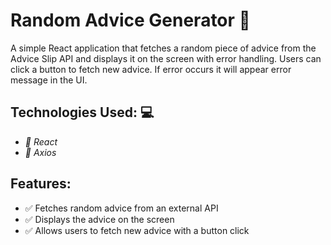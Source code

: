 # Random Advice Generator 📝

A simple React application that fetches a random piece of advice from the Advice Slip API and displays it on the screen with error handling. Users can click a button to fetch new advice. If error occurs it will appear error message in the UI.

## Technologies Used: 💻

- _📌 React_
- _📌 Axios_

## Features:

- ✅ Fetches random advice from an external API
- ✅ Displays the advice on the screen
- ✅ Allows users to fetch new advice with a button click
